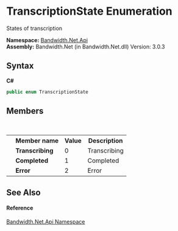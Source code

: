 ﻿# TranscriptionState Enumeration
 

States of transcription

**Namespace:**&nbsp;<a href ="N_Bandwidth_Net_Api.md">Bandwidth.Net.Api</a><br />**Assembly:**&nbsp;Bandwidth.Net (in Bandwidth.Net.dll) Version: 3.0.3

## Syntax

**C#**<br />
``` C#
public enum TranscriptionState
```


## Members
&nbsp;<table><tr><th></th><th>Member name</th><th>Value</th><th>Description</th></tr><tr><td /><td target="F:Bandwidth.Net.Api.TranscriptionState.Transcribing">**Transcribing**</td><td>0</td><td>Transcribing</td></tr><tr><td /><td target="F:Bandwidth.Net.Api.TranscriptionState.Completed">**Completed**</td><td>1</td><td>Completed</td></tr><tr><td /><td target="F:Bandwidth.Net.Api.TranscriptionState.Error">**Error**</td><td>2</td><td>Error</td></tr></table>

## See Also


#### Reference
<a href ="N_Bandwidth_Net_Api.md">Bandwidth.Net.Api Namespace</a><br />